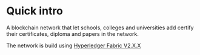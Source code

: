 # Quick intro
A blockchain network that let schools, colleges and universities add certify their certificates, diploma and papers in the network.

The network is build using [Hyperledger Fabric V2.X.X](https://www.hyperledger.org/use/fabric) 

